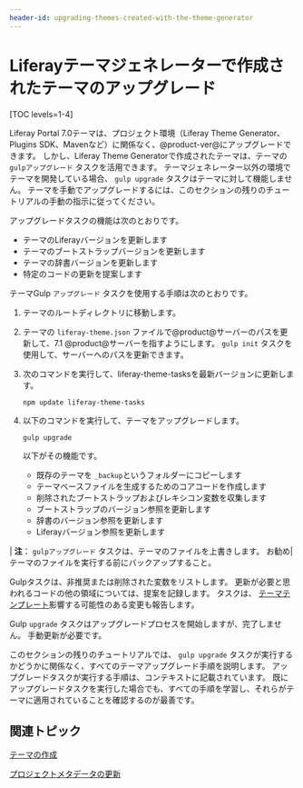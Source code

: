 ```yaml
---
header-id: upgrading-themes-created-with-the-theme-generator
---
```


# Liferayテーマジェネレーターで作成されたテーマのアップグレード

[TOC levels=1-4]

Liferay Portal 7.0テーマは、プロジェクト環境（Liferay Theme Generator、Plugins SDK、Mavenなど）に関係なく、@product-ver@にアップグレードできます。 しかし、Liferay Theme Generatorで作成されたテーマは、テーマの `gulpアップグレード` タスクを活用できます。 テーマジェネレーター以外の環境でテーマを開発している場合、 `gulp upgrade` タスクはテーマに対して機能しません。 テーマを手動でアップグレードするには、このセクションの残りのチュートリアルの手動の指示に従ってください。

アップグレードタスクの機能は次のとおりです。

  - テーマのLiferayバージョンを更新します
  - テーマのブートストラップバージョンを更新します
  - テーマの辞書バージョンを更新します
  - 特定のコードの更新を提案します

テーマGulp `アップグレード` タスクを使用する手順は次のとおりです。

1.  テーマのルートディレクトリに移動します。

2.  テーマの `liferay-theme.json` ファイルで@product@サーバーのパスを更新して、7.1 @product@サーバーを指すようにします。 `gulp init` タスクを使用して、サーバーへのパスを更新できます。

3.  次のコマンドを実行して、liferay-theme-tasksを最新バージョンに更新します。
   
        npm update liferay-theme-tasks

4.  以下のコマンドを実行して、テーマをアップグレードします。
   
        gulp upgrade

    以下がその機能です。

      - 既存のテーマを `_backup`というフォルダーにコピーします
      - テーマベースファイルを生成するためのコアコードを作成します
      - 削除されたブートストラップおよびレキシコン変数を収集します
      - ブートストラップのバージョン参照を更新します
      - 辞書のバージョン参照を更新します
      - Liferayバージョン参照を更新します

| **注**： `gulpアップグレード` タスクは、テーマのファイルを上書きします。 お勧め|テーマのファイルを実行する前にバックアップすること。

Gulpタスクは、非推奨または削除された変数をリストします。 更新が必要と思われるコードの他の領域については、提案を記録します。 タスクは、 [テーマテンプレート](/docs/7-1/tutorials/-/knowledge_base/t/updating-theme-templates)影響する可能性のある変更も報告します。

Gulp `upgrade` タスクはアップグレードプロセスを開始しますが、完了しません。 手動更新が必要です。

このセクションの残りのチュートリアルでは、 `gulp upgrade` タスクが実行するかどうかに関係なく、すべてのテーマアップグレード手順を説明します。 アップグレードタスクが実行する手順は、コンテキストに記載されています。 既にアップグレードタスクを実行した場合でも、すべての手順を学習し、それらがテーマに適用されていることを確認するのが最善です。

## 関連トピック

[テーマの作成](/docs/7-1/tutorials/-/knowledge_base/t/creating-themes)

[プロジェクトメタデータの更新](/docs/7-1/tutorials/-/knowledge_base/t/updating-project-metadata)
